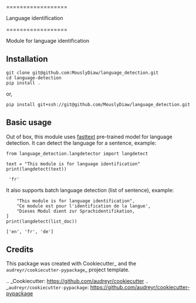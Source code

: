 ==================

Language identification

==================

Module for language identification


Installation
--------
```
git clone git@github.com:MouslyDiaw/language_detection.git
cd language-detection
pip install .
```
or,

```
pip install git+ssh://git@github.com/MouslyDiaw/language_detection.git
```

Basic usage
--------
Out of box, this module uses [fasttext](https://fasttext.cc/docs/en/language-identification.html)
pre-trained model for language detection.
It can detect the language for a sentence, example:
``` 
from language_detection.langdetector import langdetect

text = "This module is for language identification"
print(langdetect(text))
```
``` 'fr'```

It also supports batch language detection (list of sentence), example:

```list_doc = [
    "This module is for language identification",
    "Ce module est pour l'identification de la langue',
    "Dieses Modul dient zur Sprachidentifikation,
]
print(langdetect(list_doc))
```

```['en', 'fr', 'de']```

Credits
-------

This package was created with Cookiecutter_ and the `audreyr/cookiecutter-pypackage`_ project template.

.. _Cookiecutter: https://github.com/audreyr/cookiecutter
.. _`audreyr/cookiecutter-pypackage`: https://github.com/audreyr/cookiecutter-pypackage
